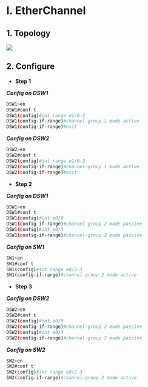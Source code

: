 # I. EtherChannel
## 1. Topology
![](https://github.com/quangln94/Networking/blob/master/CCNP/SWITCH/Lab/Topology/EtherChannel.png)
## 2. Configure
- **Step 1**

***Config on DSW1***
```sh
DSW1>en
DSW1#conf t
DSW1(config)#int range e1/0-3
DSW1(config-if-range)#channel-group 1 mode active
DSW1(config-if-range)#exit
```
***Config on DSW2***
```sh
DSW2>en
DSW2#conf t
DSW2(config)#int range e1/0-3
DSW2(config-if-range)#channel-group 1 mode active
DSW2(config-if-range)#exit
```
- **Step 2**

***Config on DSW1***
```sh
DSW1>en
DSW1#conf t
DSW1(config)#int e0/0
DSW1(config-if-range)#channel-group 2 mode passive
DSW1(config)#int e0/3
DSW1(config-if-range)#channel-group 2 mode passive
```
***Config on SW1***
```sh
SW1>en
SW1#conf t
SW1(config)#int range e0/2-3
SW1(config-if-range)#channel-group 2 mode active
```
- **Step 3**

***Config on DSW2***
```sh
DSW2>en
DSW2#conf t
DSW2(config)#int e0/0
DSW2(config-if-range)#channel-group 2 mode passive
DSW2(config)#int e0/3
DSW2(config-if-range)#channel-group 2 mode passive
```
***Config on SW2***
```sh
SW2>en
SW2#conf t
SW2(config)#int range e0/2-3
SW2(config-if-range)#channel-group 2 mode active
```
